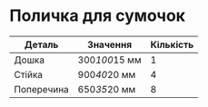 # Поличка для сумочок

|Деталь|Значення|Кількість|
|---|---|---|
|Дошка|300*100*15 мм|1|
|Стійка|900*40*20 мм|4|
|Поперечина|650*35*20 мм|8|
